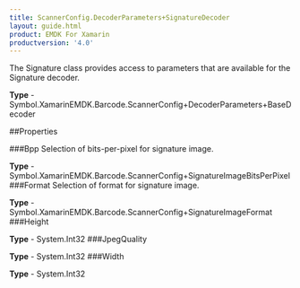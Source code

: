 ```yaml
---
title: ScannerConfig.DecoderParameters+SignatureDecoder
layout: guide.html
product: EMDK For Xamarin 
productversion: '4.0' 
---
```

The Signature class provides access to parameters that are available for the Signature decoder.

**Type** - Symbol.XamarinEMDK.Barcode.ScannerConfig+DecoderParameters+BaseDecoder

##Properties

###Bpp
Selection of bits-per-pixel for signature image.

**Type** - Symbol.XamarinEMDK.Barcode.ScannerConfig+SignatureImageBitsPerPixel
###Format
Selection of format for signature image.

**Type** - Symbol.XamarinEMDK.Barcode.ScannerConfig+SignatureImageFormat
###Height


**Type** - System.Int32
###JpegQuality


**Type** - System.Int32
###Width


**Type** - System.Int32
